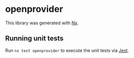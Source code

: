 # openprovider

This library was generated with [Nx](https://nx.dev).

## Running unit tests

Run `nx test openprovider` to execute the unit tests via [Jest](https://jestjs.io).

